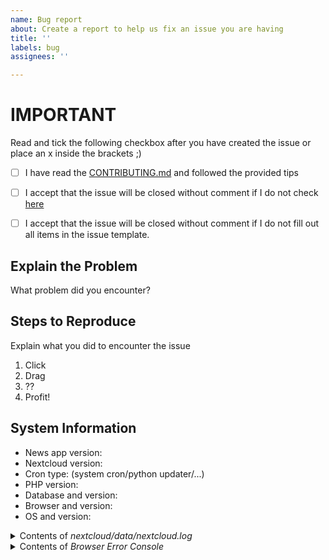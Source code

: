 ```yaml
---
name: Bug report
about: Create a report to help us fix an issue you are having
title: ''
labels: bug
assignees: ''

---
```


# IMPORTANT

Read and tick the following checkbox after you have created the issue or place an x inside the brackets ;)

* [ ] I have read the [CONTRIBUTING.md](https://github.com/nextcloud/news/blob/master/CONTRIBUTING.md) and followed the provided tips
* [ ] I accept that the issue will be closed without comment if I do not check [here](https://github.com/nextcloud/news/blob/master/CONTRIBUTING.md#before-reporting-bugs)
* [ ] I accept that the issue will be closed without comment if I do not fill out all items in the issue template.


## Explain the Problem
What problem did you encounter?

## Steps to Reproduce
Explain what you did to encounter the issue
1. Click
2. Drag
3. ??
4. Profit!

## System Information
* News app version:
* Nextcloud version:
* Cron type: (system cron/python updater/...)
* PHP version:
* Database and version:
* Browser and version:
* OS and version:

<details>
<summary>Contents of <em>nextcloud/data/nextcloud.log</em></summary>

```json
Paste output here
```
</details>

<details>
<summary>Contents of <em>Browser Error Console</em></summary>
Read http://ggnome.com/wiki/Using_The_Browser_Error_Console if you are unsure what to put here

```
Paste output here
```
</details>
